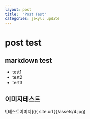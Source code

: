 ```yaml
---
layout: post
title:  "Post Test"
categories: jekyll update
---
```

# post test

## markdown test
- test1
- test2
- test3

## 이미지테스트
![테스트이미지]({{ site.url }}/assets/4.jpg)

